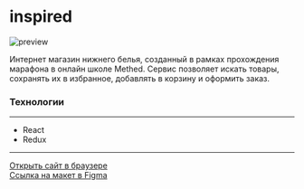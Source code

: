 # **inspired**

![preview](https://github.com/romankrivopalov/inspired-react/blob/main/preview.png?raw=true)

Интернет магазин нижнего белья, созданный в рамках прохождения марафона в онлайн школе Methed. Сервис позволяет искать товары, сохранять их в избранное, добавлять в корзину и оформить заказ.

### **Технологии**
***
* React
* Redux

***
[Открыть сайт в браузере]()\
[Ссылка на макет в Figma](https://www.figma.com/file/jYjRR9jIozya0ufMOlhzlw/INSPIRED-(Marathon)-(Copy)?type=design&node-id=0%3A1&mode=design&t=h2lMev5Tkfzgc1IQ-1)
